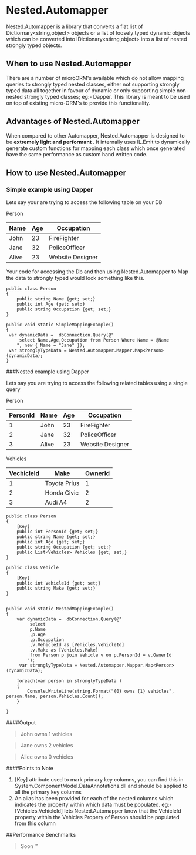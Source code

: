 # Nested.Automapper 

Nested.Automapper is a library that converts a flat list of Dictiornary<string,object> objects or a list of loosely typed dynamic objects which can be converted into IDictionary<stirng,object> into a list of nested strongly typed objects.


## When to use Nested.Automapper

There are a number of microORM's available which do not allow mapping queries to strongly typed nested classes, either not supporting strongly typed data all together in favour of dynamic or only supporting simple non-nested strongly typed classes; eg:- Dapper. This library is meant to be used on top of existing micro-ORM's to provide this functionality.


## Advantages of Nested.Automapper

When compared to other Automapper, Nested.Automapper is designed to be **extremely light and performant** . It internally uses IL.Emit to dynamically generate custom functions for mapping each class which once generated have the same performance as custom hand written code.


## How to use Nested.Automapper

### Simple example using Dapper

Lets say your are trying to access the following table on your DB

Person

| Name | Age | Occupation |
|---|---|---|
| John | 23 | FireFighter |
| Jane | 32 | PoliceOfficer |
| Alive | 23 | Website Designer |


Your code  for accessing the Db and then using Nested.Automapper to Map the data to strongly typed would look something like this.
```
public class Person 
{
	public string Name {get; set;}
	public int Age {get; set;}
	public string Occupation {get; set;}
}

public void static SimpleMappingExample() 
{
 var dynamicData =  dbConnection.Query(@"
	 select Name,Age,Occupation from Person Where Name = @Name
	", new { Name = "Jane" });
 var stronglyTypeData = Nested.Automapper.Mapper.Map<Person>(dynamicData);
}
```

###Nested example using Dapper

Lets say you are trying to access the following related tables using a single query

Person

| PersonId | Name | Age | Occupation |
|---|---|---|---|
| 1 | John | 23 | FireFighter |
| 2 | Jane | 32 | PoliceOfficer |
| 3 | Alive | 23 | Website Designer |

Vehicles

| VechicleId | Make | OwnerId |
|---|---|---|
| 1 | Toyota Prius | 1 |
| 2 | Honda Civic | 2 |
| 3 | Audi A4 | 2 |


```
public class Person 
{
	[Key]
	public int PersonId {get; set;}
	public string Name {get; set;}
	public int Age {get; set;}
	public string Occupation {get; set;}
	public List<Vehicles> Vehicles {get; set;}
}

public class Vehicle
{
	[Key]
	public int VehicleId {get; set;}
	public string Make {get; set;}
}


public void static NestedMappingExample() 
{
	var dynamicData =  dbConnection.Query(@"
		 select 
		 p.Name
		 ,p.Age
		 ,p.Occupation 
		 ,v.VehicleId as [Vehicles.VehicleId]
		 ,v.Make as [Vehicles.Make]
		 from Person p join Vehicle v on p.PersonId = v.OwnerId
		");
	 var stronglyTypeData = Nested.Automapper.Mapper.Map<Person>(dynamicData);
	
	foreach(var person in stronglyTypeData )
	{
		Console.WriteLine(string.Format("{0} owns {1} vehicles", person.Name, person.Vehicles.Count));
	}
 
}
```

####Output
> John owns 1 vehicles

> Jane owns 2 vehicles

> Alice owns 0 vehicles

####Points to Note

 1.  [Key] attribute used to mark primary key columns, you can find this in System.ComponentModel.DataAnnotations.dll and should be applied to all the primary key columns
 2. An alias has been provided for each of the nested columns which indicates the property within which data must be populated. eg:- [Vehicles.VehicleId] lets Nested.Automapper know that the VehicleId property within the Vehicles Propery of Person should be populated from this column


##Performance Benchmarks

> Soon ™ 
 
